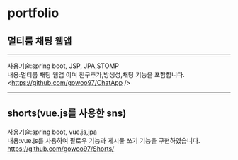 # portfolio

## 멀티룸 채팅 웹앱
-------------------------------------------------
사용기술:spring boot, JSP, JPA,STOMP <br/>
내용:멀티룸 채팅 웹앱 이며 친구추가,방생성,채팅 기능을 포함합니다.<br/>
<https://github.com/gowoo97/ChatApp />


-------------------------------------------------
## shorts(vue.js를 사용한 sns)
사용기술:spring boot, vue.js,jpa <br/>
내용:vue.js를 사용하여 팔로우 기능과 게시물 쓰기 기능을 구현하였습니다. <br/>
<https://github.com/gowoo97/Shorts/>

